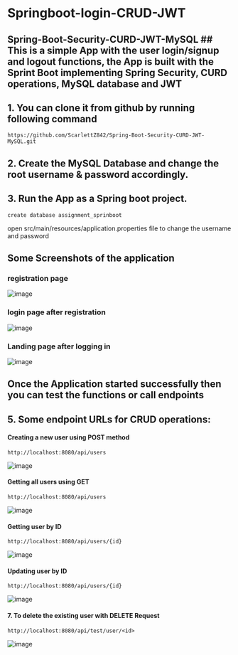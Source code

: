 # Springboot-login-CRUD-JWT
## Spring-Boot-Security-CURD-JWT-MySQL ## This is a simple App with the user login/signup and logout functions, the App is built with the Sprint Boot implementing Spring Security, CURD operations, MySQL database and JWT

## 1. You can clone it from github by running following command
```
https://github.com/ScarlettZ842/Spring-Boot-Security-CURD-JWT-MySQL.git
```
## 2. Create the MySQL Database and change the root username & password accordingly.
## 3. Run the App as a Spring boot project.
```
create database assignment_sprinboot
```
open src/main/resources/application.properties file to change the username and password
## Some Screenshots of the application 
### registration page
![image](https://github.com/hsam-2021/Springboot-login-CRUD-JWT/assets/94940146/7824d4ed-0f5f-4463-b4f3-7d4807e453b7)
### login page after registration
![image](https://github.com/hsam-2021/Springboot-login-CRUD-JWT/assets/94940146/732163c7-48a5-4e45-a285-933e535be613)
### Landing page after logging in
![image](https://github.com/hsam-2021/Springboot-login-CRUD-JWT/assets/94940146/71e5c9ce-604a-4f78-bda5-4ec89fa4f85d)

## Once the Application started successfully then you can test the functions or call endpoints
## 5. Some endpoint URLs for CRUD operations:

#### Creating a new user using POST method

```
http://localhost:8080/api/users
```
![image](https://github.com/hsam-2021/Springboot-login-CRUD-JWT/assets/94940146/4b8f5ba9-e137-4f39-aa63-09719189ebac)

#### Getting all users using GET
```
http://localhost:8080/api/users
```
![image](https://github.com/hsam-2021/Springboot-login-CRUD-JWT/assets/94940146/990a9efe-a885-46ed-a9a5-8a30c68b3b53)

#### Getting user by ID
```
http://localhost:8080/api/users/{id}
```
![image](https://github.com/hsam-2021/Springboot-login-CRUD-JWT/assets/94940146/01480f6d-276d-49f3-9a78-3854241c74ed)

#### Updating user by ID
```
http://localhost:8080/api/users/{id}
```
![image](https://github.com/hsam-2021/Springboot-login-CRUD-JWT/assets/94940146/ff70945e-b14e-41ce-b0ac-9e6c2b93aa08)

#### 7. To delete the existing user with DELETE Request
```
http://localhost:8080/api/test/user/<id>
```
![image](https://github.com/hsam-2021/Springboot-login-CRUD-JWT/assets/94940146/3e31f778-3225-42dc-a5a3-78df8940325a)
